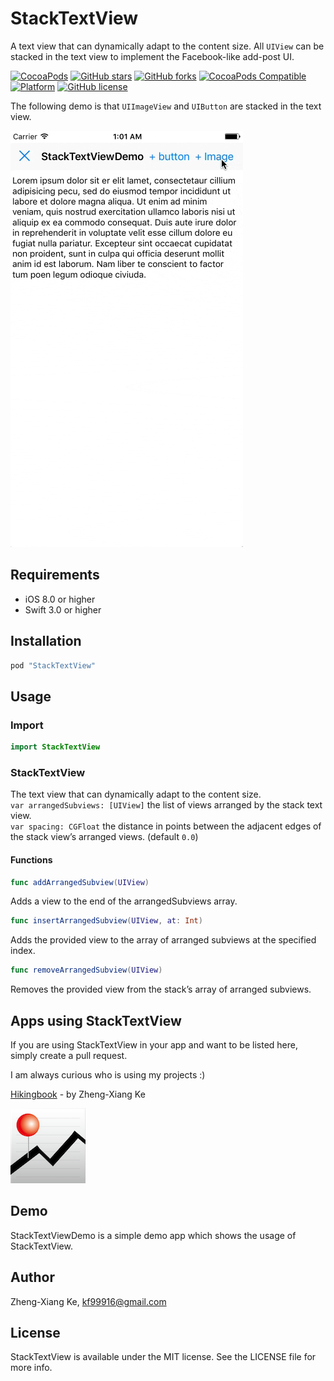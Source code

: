 # StackTextView
A text view that can dynamically adapt to the content size. All `UIView` can be stacked in the text view to implement the Facebook-like add-post UI.


[![CocoaPods](https://img.shields.io/cocoapods/dt/StackTextView.svg)](https://cocoapods.org/pods/StackTextView)
[![GitHub stars](https://img.shields.io/github/stars/kf99916/StackTextView.svg)](https://github.com/kf99916/StackTextView/stargazers)
[![GitHub forks](https://img.shields.io/github/forks/kf99916/StackTextView.svg)](https://github.com/kf99916/StackTextView/network)
[![CocoaPods Compatible](https://img.shields.io/cocoapods/v/StackTextView.svg)](https://cocoapods.org/pods/StackTextView)
[![Platform](https://img.shields.io/cocoapods/p/StackTextView.svg)](https://github.com/kf99916/StackTextView)
[![GitHub license](https://img.shields.io/github/license/kf99916/StackTextView.svg)](https://github.com/kf99916/StackTextView/blob/master/LICENSE)

The following demo is that `UIImageView` and `UIButton` are stacked in the text view.

![StackTextView](/screenshots/stackTextView.gif "StackTextView")

## Requirements

- iOS 8.0 or higher
- Swift 3.0 or higher

## Installation

```ruby
pod "StackTextView"
```

## Usage

### Import

```swift
import StackTextView
```

### StackTextView

The text view that can dynamically adapt to the content size.  
`var arranged​Subviews: [UIView]` the list of views arranged by the stack text view.   
`var spacing: CGFloat` the distance in points between the adjacent edges of the stack view’s arranged views. (default `0.0`) 

#### Functions

```swift
func addArrangedSubview(UIView)
```
Adds a view to the end of the arrangedSubviews array.

```swift
func insertArrangedSubview(UIView, at: Int)
```
Adds the provided view to the array of arranged subviews at the specified index.

```swift
func removeArrangedSubview(UIView)
```
Removes the provided view from the stack’s array of arranged subviews. 

## Apps using StackTextView

If you are using StackTextView in your app and want to be listed here, simply create a pull request.

I am always curious who is using my projects :)

[Hikingbook](https://itunes.apple.com/app/id1067838748) - by Zheng-Xiang Ke

![Hikingbook](apps/Hikingbook.png)

## Demo

StackTextViewDemo is a simple demo app which shows the usage of StackTextView.

## Author

Zheng-Xiang Ke, kf99916@gmail.com

## License

StackTextView is available under the MIT license. See the LICENSE file for more info.
